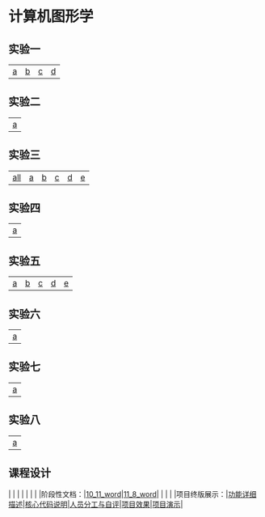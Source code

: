 # 计算机图形学

## 实验一

| |  |  |  |
| ----- | ----- | ----- | ----- |
|[a](./test1/a_r.html)|[b](./test1/b_r_t.html)|[c](./test1/c_r_t.html)|[d](./test1/d_r_t.html)|



## 实验二

||
|-|
|[a](./test2/test2.html)|


## 实验三

| | | | | | |
|-|-|-|-|-|-|
|[all](./test3/all.html)|[a](./test3/a.html)|[b](./test3/b.html)|[c](./test3/c.html)|[d](./test3/d.html)|[e](./test3/e.html)|

## 实验四

|  |
|-|
|[a](./test4/fengche.html)|

## 实验五

| |  |  |  | |
| ----- | ----- | ----- | ----- |----- |
|[a](./test5/a_xuanzhuan.html)|[b](./test5/b_pinyi.html)|[c](./test5/c_suofang.html)|[d](./test5/d_genzong.html)|[e](./test5/e_zheng_duobianxing.html)|


## 实验六

|  |
|-|
|[a](./test6/obj_show.html)|

## 实验七

|  |
|-|
|[a](./test7/test7.html)|

## 实验八

|  |
|-|
|[a](./test8/test8.html)|

## 课程设计

| | | | | | |
|阶段性文档：|[10_11_word](./curriculum_design/10_11_word.pdf)|[11_8_word](./curriculum_design/11_8_word.pdf)| | | |
|项目终版展示：|[功能详细描述](./curriculum_design/功能详细描述.pdf)|[核心代码说明](./curriculum_design/核心代码说明.pdf)|[人员分工与自评](./curriculum_design/人员分工与自评.pdf)|[项目效果](./curriculum_design/Fire_fighting_robot/move.html)|[项目演示](./curriculum_design/项目演示.pptx)|

